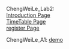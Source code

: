 ChengWeiLe_Lab2:<br>
<a href="https://weile1234.github.io/Web_Programming/ChengWeiLe_Lab2/Introduction.html">Introduction Page</a><br>
<a href="https://weile1234.github.io/Web_Programming/ChengWeiLe_Lab2/TimeTable.html">TimeTable Page</a><br>
<a href="https://weile1234.github.io/Web_Programming/ChengWeiLe_Lab2/register.html">register Page</a><br>



ChengWeiLe_A1: <a href="https://weile1234.github.io/Web_Programming/ChengWeiLe_A1/index.html">demo</a>
